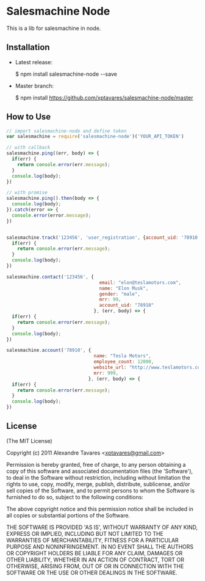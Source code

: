 # Salesmachine Node

This is a lib for salesmachine in node.

## Installation

  - Latest release:

      $ npm install salesmachine-node --save

  - Master branch:

      $ npm install https://github.com/xptavares/salesmachine-node/master


## How to Use

```js
// import salesmachine-node and define token
var salesmachine = require('salesmachine-node')('YOUR_API_TOKEN')

// with callback
salesmachine.ping((err, body) => {
  if(err) {
    return console.error(err.message);
  }
  console.log(body);
})

// with promise
salesmachine.ping().then(body => {
  console.log(body);
}).catch(error => {
  console.error(error.message);
})


salesmachine.track('123456', 'user_registration', {account_uid: '78910', display_name: 'Registration'}, (err, body) => {
  if(err) {
    return console.error(err.message);
  }
  console.log(body);
})

salesmachine.contact('123456', {
                                  email: "elon@teslamotors.com",
                                  name: "Elon Musk",
                                  gender: "male",
                                  mrr: 99,
                                  account_uid: "78910"
                                }, (err, body) => {
  if(err) {
    return console.error(err.message);
  }
  console.log(body);
})

salesmachine.account('78910', {
                                name: "Tesla Motors",
                                employee_count: 12000,
                                website_url: "http://www.teslamotors.com",
                                mrr: 999,
                              }, (err, body) => {
  if(err) {
    return console.error(err.message);
  }
  console.log(body);
})
```

## License

(The MIT License)

Copyright (c) 2011 Alexandre Tavares &lt;xptavares@gmail.com&gt;

Permission is hereby granted, free of charge, to any person obtaining
a copy of this software and associated documentation files (the
'Software'), to deal in the Software without restriction, including
without limitation the rights to use, copy, modify, merge, publish,
distribute, sublicense, and/or sell copies of the Software, and to
permit persons to whom the Software is furnished to do so, subject to
the following conditions:

The above copyright notice and this permission notice shall be
included in all copies or substantial portions of the Software.

THE SOFTWARE IS PROVIDED 'AS IS', WITHOUT WARRANTY OF ANY KIND,
EXPRESS OR IMPLIED, INCLUDING BUT NOT LIMITED TO THE WARRANTIES OF
MERCHANTABILITY, FITNESS FOR A PARTICULAR PURPOSE AND NONINFRINGEMENT.
IN NO EVENT SHALL THE AUTHORS OR COPYRIGHT HOLDERS BE LIABLE FOR ANY
CLAIM, DAMAGES OR OTHER LIABILITY, WHETHER IN AN ACTION OF CONTRACT,
TORT OR OTHERWISE, ARISING FROM, OUT OF OR IN CONNECTION WITH THE
SOFTWARE OR THE USE OR OTHER DEALINGS IN THE SOFTWARE.
